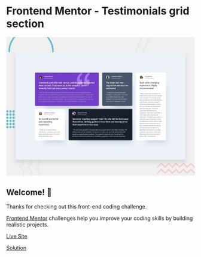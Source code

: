 # Frontend Mentor - Testimonials grid section

![Design preview for the Testimonials grid section coding challenge](./design/desktop-preview.jpg)

## Welcome! 👋

Thanks for checking out this front-end coding challenge.

[Frontend Mentor](https://www.frontendmentor.io) challenges help you improve your coding skills by building realistic projects.

[Live Site](https://lucianodlima.github.io/FrontendMentor-Testimonials-grid-section/)

[Solution]()
